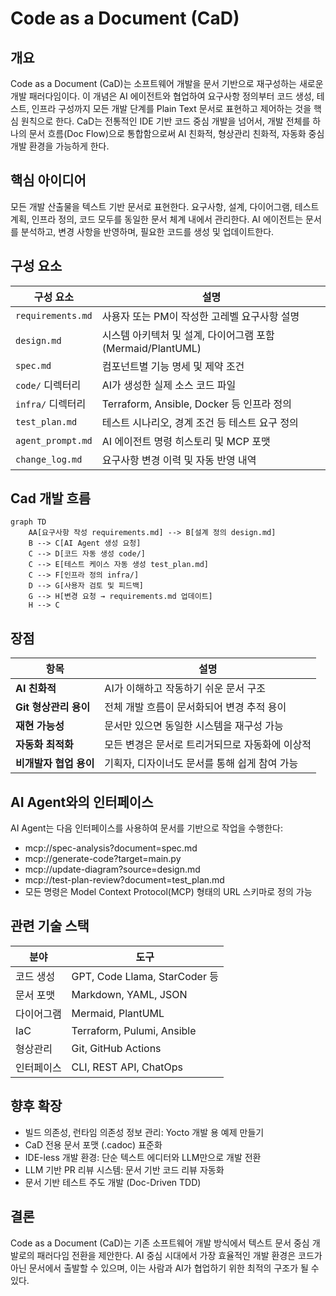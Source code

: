 # Code as a Document (CaD)

## 개요

Code as a Document (CaD)는 소프트웨어 개발을 문서 기반으로 재구성하는 새로운 개발 패러다임이다. 이 개념은 AI 에이전트와 협업하여 요구사항 정의부터 코드 생성, 테스트, 인프라 구성까지 모든 개발 단계를 Plain Text 문서로 표현하고 제어하는 것을 핵심 원칙으로 한다.
CaD는 전통적인 IDE 기반 코드 중심 개발을 넘어서, 개발 전체를 하나의 문서 흐름(Doc Flow)으로 통합함으로써 AI 친화적, 형상관리 친화적, 자동화 중심 개발 환경을 가능하게 한다.

## 핵심 아이디어

모든 개발 산출물을 텍스트 기반 문서로 표현한다.
요구사항, 설계, 다이어그램, 테스트 계획, 인프라 정의, 코드 모두를 동일한 문서 체계 내에서 관리한다.
AI 에이전트는 문서를 분석하고, 변경 사항을 반영하며, 필요한 코드를 생성 및 업데이트한다.


## 구성 요소

| 구성 요소             | 설명                                         |
| ----------------- | ------------------------------------------ |
| `requirements.md` | 사용자 또는 PM이 작성한 고레벨 요구사항 설명                 |
| `design.md`       | 시스템 아키텍처 및 설계, 다이어그램 포함 (Mermaid/PlantUML) |
| `spec.md`         | 컴포넌트별 기능 명세 및 제약 조건                        |
| `code/` 디렉터리      | AI가 생성한 실제 소스 코드 파일                        |
| `infra/` 디렉터리     | Terraform, Ansible, Docker 등 인프라 정의        |
| `test_plan.md`    | 테스트 시나리오, 경계 조건 등 테스트 요구 정의                |
| `agent_prompt.md` | AI 에이전트 명령 히스토리 및 MCP 포맷                   |
| `change_log.md`   | 요구사항 변경 이력 및 자동 반영 내역                      |

## Cad 개발 흐름

```mermaid
graph TD
    AA[요구사항 작성 requirements.md] --> B[설계 정의 design.md]
    B --> C[AI Agent 생성 요청]
    C --> D[코드 자동 생성 code/]
    C --> E[테스트 케이스 자동 생성 test_plan.md]
    C --> F[인프라 정의 infra/]
    D --> G[사용자 검토 및 피드백]
    G --> H[변경 요청 → requirements.md 업데이트]
    H --> C
```

## 장점


| 항목              | 설명                         |
| --------------- | -------------------------- |
| **AI 친화적**      | AI가 이해하고 작동하기 쉬운 문서 구조     |
| **Git 형상관리 용이** | 전체 개발 흐름이 문서화되어 변경 추적 용이   |
| **재현 가능성**      | 문서만 있으면 동일한 시스템을 재구성 가능    |
| **자동화 최적화**     | 모든 변경은 문서로 트리거되므로 자동화에 이상적 |
| **비개발자 협업 용이**  | 기획자, 디자이너도 문서를 통해 쉽게 참여 가능 |


## AI Agent와의 인터페이스

AI Agent는 다음 인터페이스를 사용하여 문서를 기반으로 작업을 수행한다:

* mcp://spec-analysis?document=spec.md
* mcp://generate-code?target=main.py
* mcp://update-diagram?source=design.md
* mcp://test-plan-review?document=test_plan.md
* 모든 명령은 Model Context Protocol(MCP) 형태의 URL 스키마로 정의 가능

## 관련 기술 스택

| 분야    | 도구                           |
| ----- | ---------------------------- |
| 코드 생성 | GPT, Code Llama, StarCoder 등 |
| 문서 포맷 | Markdown, YAML, JSON         |
| 다이어그램 | Mermaid, PlantUML            |
| IaC   | Terraform, Pulumi, Ansible   |
| 형상관리  | Git, GitHub Actions          |
| 인터페이스 | CLI, REST API, ChatOps       |


## 향후 확장

* 빌드 의존성, 런타임 의존성 정보 관리: Yocto 개발 용 예제 만들기
* CaD 전용 문서 포맷 (.cadoc) 표준화
* IDE-less 개발 환경: 단순 텍스트 에디터와 LLM만으로 개발 전환
* LLM 기반 PR 리뷰 시스템: 문서 기반 코드 리뷰 자동화
* 문서 기반 테스트 주도 개발 (Doc-Driven TDD)

## 결론

Code as a Document (CaD)는 기존 소프트웨어 개발 방식에서 텍스트 문서 중심 개발로의 패러다임 전환을 제안한다. AI 중심 시대에서 가장 효율적인 개발 환경은 코드가 아닌 문서에서 출발할 수 있으며, 이는 사람과 AI가 협업하기 위한 최적의 구조가 될 수 있다.
